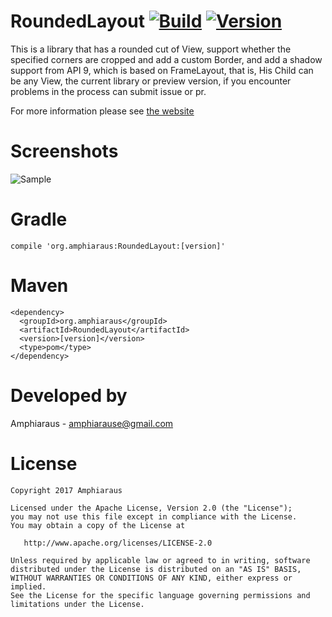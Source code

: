 # RoundedLayout [![Build](https://travis-ci.org/amphiaraus/RoundedLayout.svg?branch=master)](https://travis-ci.org/amphiaraus/RoundedLayout) [ ![Version](https://api.bintray.com/packages/soulwolf/maven/RoundedLayout/images/download.svg) ](https://bintray.com/soulwolf/maven/RoundedLayout/_latestVersion)
This is a library that has a rounded cut of View, support whether the specified corners are cropped and add a custom Border, and add a shadow support from API 9, which is based on FrameLayout, that is, His Child can be any View, the current library or preview version, if you encounter problems in the process can submit issue or pr.

For more information please see <a href='http://amphiaraus.org/RoundedLayout/'>the website</a>

# Screenshots
  ![Sample](https://github.com/amphiaraus/RoundedLayout/raw/master/Screenshots/sample1.gif)

# Gradle
    compile 'org.amphiaraus:RoundedLayout:[version]'

# Maven
    <dependency>
      <groupId>org.amphiaraus</groupId>
      <artifactId>RoundedLayout</artifactId>
      <version>[version]</version>
      <type>pom</type>
    </dependency>

# Developed by
 Amphiaraus - <a href='mailto://amphiarause@gmail.com'>amphiarause@gmail.com</a>

# License
    Copyright 2017 Amphiaraus
    
    Licensed under the Apache License, Version 2.0 (the "License");
    you may not use this file except in compliance with the License.
    You may obtain a copy of the License at

       http://www.apache.org/licenses/LICENSE-2.0

    Unless required by applicable law or agreed to in writing, software
    distributed under the License is distributed on an "AS IS" BASIS,
    WITHOUT WARRANTIES OR CONDITIONS OF ANY KIND, either express or implied.
    See the License for the specific language governing permissions and
    limitations under the License.
    
